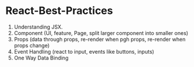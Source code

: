 ﻿# React-Best-Practices

01. Understanding JSX.
02. Component (UI, feature, Page, split larger component into smaller ones)
03. Props (data through props, re-render when pgh props, re-render when props change)
04. Event Handling (react to input, events like buttons, inputs)
05.  One Way Data Binding
    
